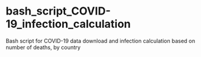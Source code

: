 # bash_script_COVID-19_infection_calculation
Bash script for COVID-19 data download and infection calculation based on number of deaths, by country
